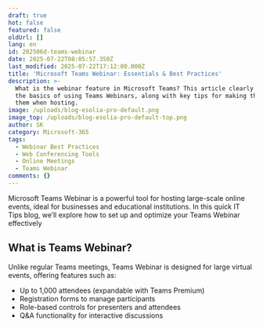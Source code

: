 ```yaml
---
draft: true
hot: false
featured: false
oldUrl: []
lang: en
id: 202506d-teams-webinar
date: 2025-07-22T08:05:57.350Z
last_modified: 2025-07-22T17:12:00.000Z
title: 'Microsoft Teams Webinar: Essentials & Best Practices'
description: >-
  What is the webinar feature in Microsoft Teams? This article clearly explains
  the basics of using Teams Webinars, along with key tips for making the most of
  them when hosting.
image: /uploads/blog-esolia-pro-default.png
image_top: /uploads/blog-esolia-pro-default-top.png
author: SK
category: Microsoft-365
tags:
  - Webinar Best Practices
  - Web Conferencing Tools
  - Online Meetings
  - Teams Webinar
comments: {}
---
```

Microsoft Teams Webinar is a powerful tool for hosting large-scale online events, ideal for businesses and educational institutions. In this quick IT Tips blog, we’ll explore how to set up and optimize your Teams Webinar effectively 
<!--more-->

## What is Teams Webinar?
Unlike regular Teams meetings, Teams Webinar is designed for large virtual events, offering features such as: 
- Up to 1,000 attendees (expandable with Teams Premium) 
- Registration forms to manage participants 
- Role-based controls for presenters and attendees 
- Q&A functionality for interactive discussions
